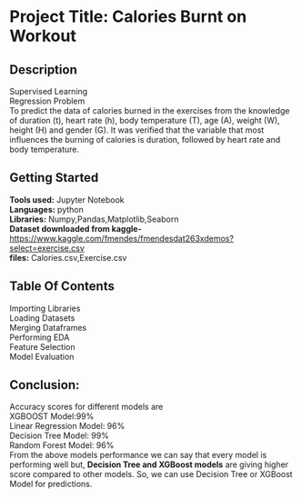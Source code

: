 # Project Title: Calories Burnt on Workout  
## Description 
Supervised Learning    
Regression Problem    
To predict the data of calories burned in the exercises from the knowledge of duration (t), heart rate (h), body temperature (T), age (A), weight (W), height (H) and gender (G). It was verified that the variable that most influences the burning of calories is duration, followed by heart rate and body temperature.   

## Getting Started
**Tools used:** Jupyter Notebook  
**Languages:** python  
**Libraries:** Numpy,Pandas,Matplotlib,Seaborn  
**Dataset downloaded from kaggle-** https://www.kaggle.com/fmendes/fmendesdat263xdemos?select=exercise.csv  
**files:** Calories.csv,Exercise.csv  

## Table Of Contents  
Importing Libraries  
Loading Datasets  
Merging Dataframes    
Performing EDA  
Feature Selection  
Model Evaluation  

## Conclusion:
Accuracy scores for different models are  
 XGBOOST Model:99%  
 Linear Regression Model: 96%  
 Decision Tree Model: 99%  
 Random Forest Model: 96%    
From the above models performance we can say that every model is performing well but, **Decision Tree and XGBoost models** are giving higher score compared to other models. So, we can use Decision Tree or XGBoost Model for predictions.
